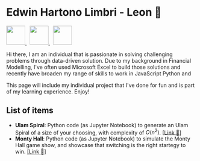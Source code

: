 # Edwin Hartono Limbri - Leon :lemon: 
<p align='left'>
  <a href = 'https://www.exlcloud.io/about-us'> 
    <img width = 50 height = 50 src = 'https://images.squarespace-cdn.com/content/v1/627ade4bb6f11d290b193d12/283e13f5-5143-4712-9c23-43b6bbd71ae3/exl+cloud+logo.png'>
  </a>
  &nbsp
  <a href = 'https://www.linkedin.com/in/leonlimbri/'>
    <img width = 50 height = 50 src = 'https://upload.wikimedia.org/wikipedia/commons/thumb/f/f8/LinkedIn_icon_circle.svg/2048px-LinkedIn_icon_circle.svg.png'>
  </a>
  &nbsp
  <a href = 'https://github.com/leonlimbri'>
    <img width = 50 height = 50 src = 'https://cdn4.iconfinder.com/data/icons/iconsimple-logotypes/512/github-512.png'>
  </a>
</p>

Hi there, I am an individual that is passionate in solving challenging problems through data-driven solution. Due to my background in Financial Modelling, I've often used Microsoft Excel to build those solutions and recently have broaden my range of skills to work in JavaScript Python and 

This page will include my individual project that I've done for fun and is part of my learning experience. Enjoy!

## List of items
- **Ulam Spiral**: Python code (as Jupyter Notebook) to generate an Ulam Spiral of a size of your choosing, with complexity of $O(n^2)$. [[Link :lemon:]](https://github.com/leonlimbri/my-portfolio/tree/main/ulam%20spiral)
- **Monty Hall**: Python code (as Jupyter Notebook) to simulate the Monty Hall game show, and showcase that switching is the right startegy to win. [[Link :lemon:]](https://github.com/leonlimbri/my-portfolio/tree/main/monty%20hall)
